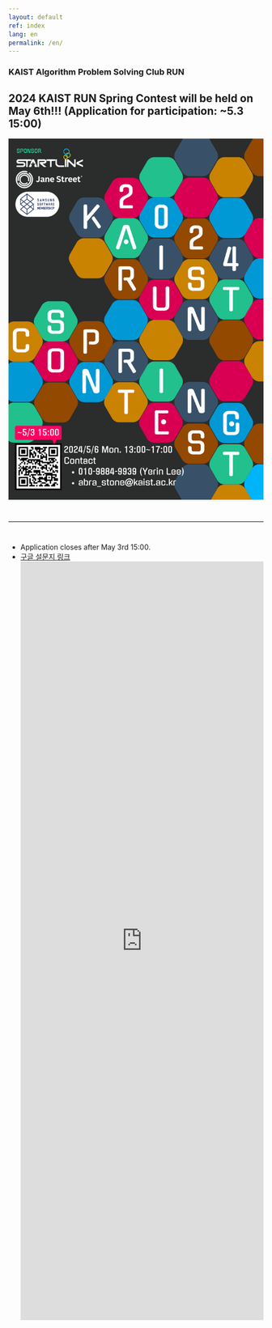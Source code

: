```yaml
---
layout: default
ref: index
lang: en
permalink: /en/
---
```


### KAIST Algorithm Problem Solving Club RUN

## 2024 KAIST RUN Spring Contest will be held on May 6th!!! (Application for participation: ~5.3 15:00)

<div style="text-align: center">
  <img src="/contest/2024-spring/poster2024S.png" alt="poster" style="width: 700px;"/>
</div>
<hr style="size: 20; margin-top: 40px; margin-bottom: 40px; border: solid; border-width: 0; border-bottom: 1px solid #e8e8e8;"/>

- Application closes after May 3rd 15:00.
- [구글 설문지 링크](https://forms.gle/V1pA3BFhW1znjJKq9)
  <iframe src="https://forms.gle/V1pA3BFhW1znjJKq9" frameborder="0" width="100%" height="1500px"></iframe>
